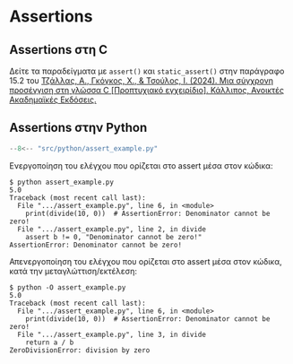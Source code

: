 # Assertions

##  Assertions στη C
Δείτε τα παραδείγματα με `assert()` και `static_assert()` στην παράγραφο 15.2 του [Τζάλλας, Α., Γκόγκος, Χ., & Τσούλος, Ι. (2024). Μια σύγχρονη προσέγγιση στη γλώσσα C [Προπτυχιακό εγχειρίδιο]. Κάλλιπος, Ανοικτές Ακαδημαϊκές Εκδόσεις.](https://repository.kallipos.gr/handle/11419/11683?&locale=el)


## Assertions στην Python

```{.py title="assert_example.py" linenums="1"}
--8<-- "src/python/assert_example.py"
```

Ενεργοποίηση του ελέγχου που ορίζεται στο assert μέσα στον κώδικα:
```
$ python assert_example.py
5.0
Traceback (most recent call last):
  File ".../assert_example.py", line 6, in <module>
    print(divide(10, 0))  # AssertionError: Denominator cannot be zero!
  File ".../assert_example.py", line 2, in divide
    assert b != 0, "Denominator cannot be zero!"
AssertionError: Denominator cannot be zero!
```


Απενεργοποίηση του ελέγχου που ορίζεται στο assert μέσα στον κώδικα, κατά την μεταγλώττιση/εκτέλεση:
```
$ python -Ο assert_example.py
5.0
Traceback (most recent call last):
  File ".../assert_example.py", line 6, in <module>
    print(divide(10, 0))  # AssertionError: Denominator cannot be zero!
  File ".../assert_example.py", line 3, in divide
    return a / b
ZeroDivisionError: division by zero
```
